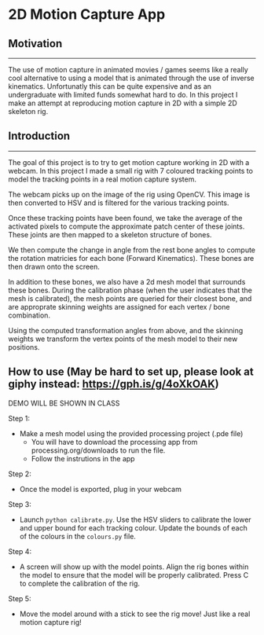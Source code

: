 # 2D Motion Capture App
## Motivation
---
The use of motion capture in animated movies / games seems like a really cool alternative to using a model that is animated through the use of inverse kinematics. Unfortunatly this can be quite expensive and as an undergraduate with limited funds somewhat hard to do. In this project I make an attempt at reproducing motion capture in 2D with a simple 2D skeleton rig. 
## Introduction
---
The goal of this project is to try to get motion capture working in 2D with a webcam. In this project I made a small rig with 7 coloured tracking points to model the tracking points in a real motion capture system. 

The webcam picks up on the image of the rig using OpenCV. This image is then converted to HSV and is filtered for the various tracking points. 

Once these tracking points have been found, we take the average of the activated pixels to compute the approximate patch center of these joints. These joints are then mapped to a skeleton structure of bones.

We then compute the change in angle from the rest bone angles to compute the rotation matricies for each bone (Forward Kinematics). These bones are then drawn onto the screen.

In addition to these bones, we also have a 2d mesh model that surrounds these bones. During the calibration phase (when the user indicates that the mesh is calibrated), the mesh points are queried for their closest bone, and are approprate skinning weights are assigned for each vertex / bone combination. 

Using the computed transformation angles from above, and the skinning weights we transform the vertex points of the mesh model to their new positions.

## How to use (May be hard to set up, please look at giphy instead: https://gph.is/g/4oXkOAK)
DEMO WILL BE SHOWN IN CLASS

Step 1:
- Make a mesh model using the provided processing project (.pde file)
    -   You will have to download the processing app from processing.org/downloads to run the file.
    -   Follow the instrutions in the app

Step 2:
-   Once the model is exported, plug in your webcam

Step 3:
-   Launch `python calibrate.py`. Use the HSV sliders to calibrate the lower and upper bound for each tracking colour. Update the bounds of each of the colours in the `colours.py` file.

Step 4:
-   A screen will show up with the model points. Align the rig bones within the model to ensure that the model will be properly calibrated. Press C to complete the calibration of the rig.

Step 5:
-   Move the model around with a stick to see the rig move! Just like a real motion capture rig!
